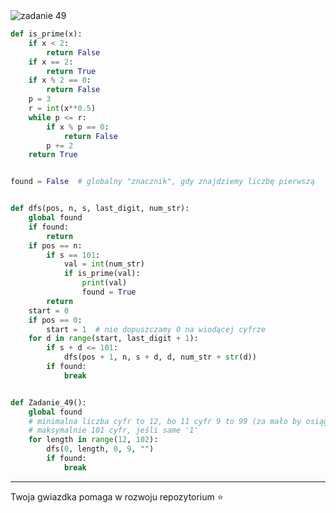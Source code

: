 <picture>
  <source srcset="../../srt/zbior_zadan/49.png" media="(prefers-color-scheme: light)">
  <source srcset="../../srt/zbior_zadan/black_49.png" media="(prefers-color-scheme: dark)">
  <img src="../../srt/zbior_zadan/black_49.png" alt="zadanie 49">
</picture>

```python
def is_prime(x):
    if x < 2:
        return False
    if x == 2:
        return True
    if x % 2 == 0:
        return False
    p = 3
    r = int(x**0.5)
    while p <= r:
        if x % p == 0:
            return False
        p += 2
    return True


found = False  # globalny "znacznik", gdy znajdziemy liczbę pierwszą


def dfs(pos, n, s, last_digit, num_str):
    global found
    if found:
        return
    if pos == n:
        if s == 101:
            val = int(num_str)
            if is_prime(val):
                print(val)
                found = True
        return
    start = 0
    if pos == 0:
        start = 1  # nie dopuszczamy 0 na wiodącej cyfrze
    for d in range(start, last_digit + 1):
        if s + d <= 101:
            dfs(pos + 1, n, s + d, d, num_str + str(d))
        if found:
            break


def Zadanie_49():
    global found
    # minimalna liczba cyfr to 12, bo 11 cyfr 9 to 99 (za mało by osiągnąć sumę 101)
    # maksymalnie 101 cyfr, jeśli same '1'
    for length in range(12, 102):
        dfs(0, length, 0, 9, "")
        if found:
            break
```

---
Twoja gwiazdka pomaga w rozwoju repozytorium ⭐
